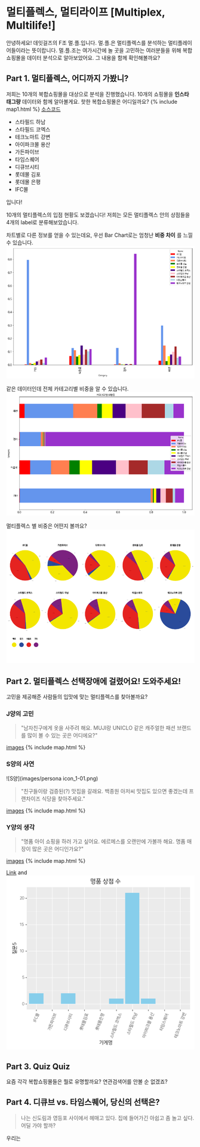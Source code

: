 ﻿# 멀티플렉스, 멀티라이프 \[Multiplex, Multilife!\]

안녕하세요! 데잇걸즈의 F조 멀.플.입니다. 멀.플.은 멀티플렉스를 분석하는 멀티플레이어들이라는 뜻이랍니다. 멀.플.조는 여가시간에 놀 곳을 고민하는 여러분들을 위해 복합쇼핑몰을 데이터 분석으로 알아보았어요. 그 내용을 함께 확인해볼까요?

## Part 1. 멀티플렉스, 어디까지 가봤니?
저희는 10개의 복합쇼핑몰을 대상으로 분석을 진행했습니다.
10개의 쇼핑몰을 **인스타 태그량** 데이터와 함께 알아볼게요.
핫한 복합쇼핑몰은 어디일까요?
{% include map1.html %}
[소스코드](http://github.com/dataitgirls-m3-f)

- 스타필드 하남
- 스타필드 코엑스
- 테크노마트 강변
- 아이파크몰 용산
- 가든파이브
- 타임스퀘어
- 디큐브시티
- 롯데몰 김포
- 롯데몰 은평
- IFC몰

입니다!

10개의 멀티플렉스의 입점 현황도 보겠습니다!
저희는 모든 멀티플렉스 안의 상점들을 4개의 label로 분류해보았습니다.

차트별로 다른 정보를 얻을 수 있는데요, 우선 Bar Chart로는 엄청난 **비중 차이**
를 느낄 수 있습니다.
![Bar Chart](images/image2_freqency.png)

같은 데이터인데 전체 카테고리별 비중을 알 수 있습니다.
![Bar Chart2](images/image2_freqency2.png)


멀티플렉스 별 비중은 어떤지 볼까요?
![Pie Chart](images/image2_pie.png)


## Part 2. 멀티플렉스 선택장애에 걸렸어요! 도와주세요!
고민을 제공해준 사람들의 입맛에 맞는 멀티플렉스를 찾아볼까요?

### J양의 고민
> "남자친구에게 옷을 사주려 해요. MUJI랑 UNICLO 같은 캐주얼한 패션 브랜드를 많이 볼 수 있는 곳은 어디에요?"

[images](images/image1.png)
{% include map.html %}

### S양의 사연
![S양](images/persona icon_1-01.png)
> "친구들이랑 검증된(?) 맛집을 갈래요. 백종원 아저씨 맛집도 있으면 좋겠는데 프랜차이즈 식당을 찾아주세요."

[images](images/image1.png)
{% include map.html %}

### Y양의 생각
> "명품 아이 쇼핑을 하러 가고 싶어요. 에르메스를 오랜만에 가볼까 해요. 명품 매장이 많은 곳은 어디인가요?"

[images](images/image1.png)
{% include map.html %}


[Link](url) and ![명품 매장](images/image1.png)

## Part 3. Quiz Quiz
요즘 각각 복합쇼핑몰들은 뭘로 유명할까요? 연관검색어를 안볼 순 없겠죠?


## Part 4. 디큐브 vs. 타임스퀘어, 당신의 선택은?

> 나는 신도림과 영등포 사이에서 헤매고 있다. 집에 들어가긴 아쉽고 좀 놀고 싶다.
어딜 가야 할까?

우리는
